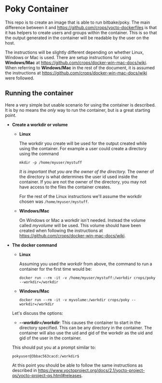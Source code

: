 Poky Container
========================
This repo is to create an image that is able to run bitbake/poky. The main
difference between it and https://github.com/crops/yocto-dockerfiles is that
it has helpers to create users and groups within the container. This is so that
the output generated in the container will be readable by the user on the
host.

The instructions will be slightly different depending on whether Linux, Windows or Mac is used. There are setup instructions for using **Windows/Mac** at https://github.com/crops/docker-win-mac-docs/wiki. When referring to **Windows/Mac** in the rest of the document, it is assumed the instructions at https://github.com/crops/docker-win-mac-docs/wiki were followed.

Running the container
---------------------
Here a very simple but usable scenario for using the container is described.
It is by no means the *only* way to run the container, but is a great starting
point.

* **Create a workdir or volume**
  * **Linux**

    The workdir you create will be used for the output created while using the container.
    For example a user could create a directory using the command
  
    ```
    mkdir -p /home/myuser/mystuff
    ```

    *It is important that you are the owner of the directory.* The owner of the
    directory is what determines the user id used inside the container. If you
    are not the owner of the directory, you may not have access to the files the
    container creates.

    For the rest of the Linux instructions we'll assume the workdir chosen was
    `/home/myuser/mystuff`.
    
  * **Windows/Mac**

    On Windows or Mac a workdir isn't needed. Instead the volume called *myvolume* will be used. This volume should have been created when following the instructions at https://github.com/crops/docker-win-mac-docs/wiki.


* **The docker command**
  * **Linux**

    Assuming you used the *workdir* from above, the command
    to run a container for the first time would be:

    ```
    docker run --rm -it -v /home/myuser/mystuff:/workdir crops/poky --workdir=/workdir
    ```
    
  * **Windows/Mac**
  
    ```
    docker run --rm -it -v myvolume:/workdir crops/poky --workdir=/workdir
    ```

  Let's discuss the options:
  * **_--workdir=/workdir_**: This causes the container to start in the directory
    specified. This can be any directory in the container. The container will also use the uid and gid
    of the workdir as the uid and gid of the user in the container.

  This should put you at a prompt similar to:
  ```
  pokyuser@3bbac563cacd:/workdir$
  ```
  At this point you should be able to follow the same instructions as described
  in https://www.yoctoproject.org/docs/2.1/yocto-project-qs/yocto-project-qs.html#releases.
